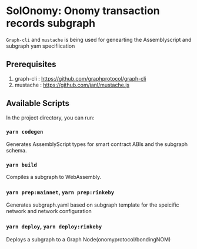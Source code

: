 # SolOnomy: Onomy transaction records subgraph

`Graph-cli` and `mustache` is being used for genearting the Assemblyscript and subgraph yam specifiication

## Prerequisites
1) graph-cli : https://github.com/graphprotocol/graph-cli
2) mustache : https://github.com/janl/mustache.js

## Available Scripts

In the project directory, you can run:

### `yarn codegen`
Generates AssemblyScript types for smart contract ABIs and the subgraph schema.

### `yarn build`
Compiles a subgraph to WebAssembly.

### `yarn prep:mainnet`, `yarn prep:rinkeby`
Generates subgraph.yaml based on subgraph template for the speicific network and network configuration

### `yarn deploy`, `yarn deploy:rinkeby`
Deploys a subgraph to a Graph Node(onomyprotocol/bondingNOM)
